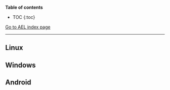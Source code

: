 **Table of contents**

- TOC
{:toc}

[Go to AEL index page](/AEL/)

-------------------------------------------------

## Linux ##

## Windows ##

## Android ##
